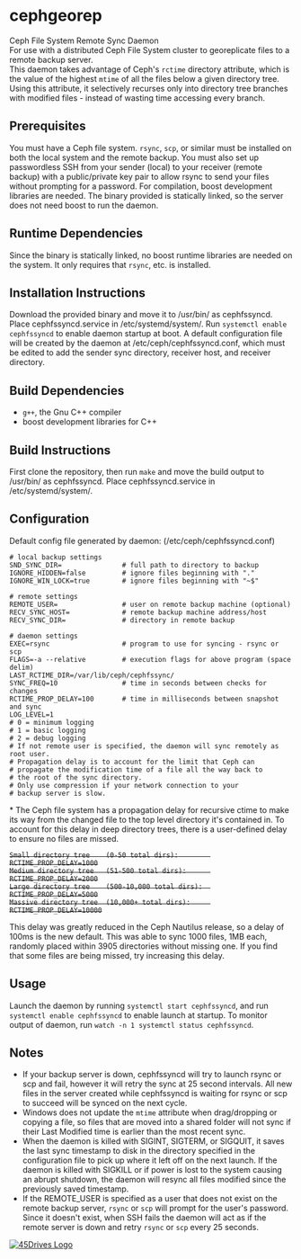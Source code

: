 # cephgeorep
Ceph File System Remote Sync Daemon  
For use with a distributed Ceph File System cluster to georeplicate files to a remote backup server.  
This daemon takes advantage of Ceph's `rctime` directory attribute, which is the value of the highest `mtime` of all the files below a given directory tree. Using this attribute, it selectively recurses only into directory tree branches with modified files - instead of wasting time accessing every branch.

## Prerequisites
You must have a Ceph file system. `rsync`, `scp`, or similar must be installed on both the local system and the remote backup. You must also set up passwordless SSH from your sender (local) to your receiver (remote backup) with a public/private key pair to allow rsync to send your files without prompting for a password. For compilation, boost development libraries are needed. The binary provided is statically linked, so the server does not need boost to run the daemon.

## Runtime Dependencies
Since the binary is statically linked, no boost runtime libraries are needed on the system. It only requires that `rsync`, etc. is installed.

## Installation Instructions
Download the provided binary and move it to /usr/bin/ as cephfssyncd. Place cephfssyncd.service in /etc/systemd/system/. Run `systemctl enable cephfssyncd` to enable daemon startup at boot. A default configuration file will be created by the daemon at /etc/ceph/cephfssyncd.conf, which must be edited to add the sender sync directory, receiver host, and receiver directory.

## Build Dependencies
* `g++`, the Gnu C++ compiler
* boost development libraries for C++

## Build Instructions
First clone the repository, then run `make` and move the build output to /usr/bin/ as cephfssyncd. Place cephfssyncd.service in /etc/systemd/system/.

## Configuration
Default config file generated by daemon: (/etc/ceph/cephfssyncd.conf)

```
# local backup settings
SND_SYNC_DIR=               # full path to directory to backup
IGNORE_HIDDEN=false         # ignore files beginning with "."
IGNORE_WIN_LOCK=true        # ignore files beginning with "~$"

# remote settings
REMOTE_USER=                # user on remote backup machine (optional)
RECV_SYNC_HOST=             # remote backup machine address/host
RECV_SYNC_DIR=              # directory in remote backup

# daemon settings
EXEC=rsync                  # program to use for syncing - rsync or scp
FLAGS=-a --relative         # execution flags for above program (space delim)
LAST_RCTIME_DIR=/var/lib/ceph/cephfssync/
SYNC_FREQ=10                # time in seconds between checks for changes
RCTIME_PROP_DELAY=100       # time in milliseconds between snapshot and sync
LOG_LEVEL=1
# 0 = minimum logging
# 1 = basic logging
# 2 = debug logging
# If not remote user is specified, the daemon will sync remotely as root user.
# Propagation delay is to account for the limit that Ceph can
# propagate the modification time of a file all the way back to
# the root of the sync directory.
# Only use compression if your network connection to your
# backup server is slow.
```

\* The Ceph file system has a propagation delay for recursive ctime to make its way from the changed file to the
top level directory it's contained in. To account for this delay in deep directory trees, there is a user-defined
delay to ensure no files are missed. 

~~`Small directory tree    (0-50 total dirs):        RCTIME_PROP_DELAY=1000`~~  
~~`Medium directory tree   (51-500 total dirs):      RCTIME_PROP_DELAY=2000`~~  
~~`Large directory tree    (500-10,000 total dirs):  RCTIME_PROP_DELAY=5000`~~  
~~`Massive directory tree  (10,000+ total dirs):     RCTIME_PROP_DELAY=10000`~~  

This delay was greatly reduced in the Ceph Nautilus release, so a delay of 100ms is the new default. This was able to sync 1000 files, 1MB each, randomly placed within 3905 directories without missing one. If you find that some files are being missed, try increasing this delay.

## Usage
Launch the daemon by running `systemctl start cephfssyncd`, and run `systemctl enable cephfssyncd` to enable launch at startup. To monitor output of daemon, run `watch -n 1 systemctl status cephfssyncd`.

## Notes
* If your backup server is down, cephfssyncd will try to launch rsync or scp and fail, however it will retry the sync at 25 second intervals. All new files in the server created while cephfssyncd is waiting for rsync or scp to succeed will be synced on the next cycle.  
* Windows does not update the `mtime` attribute when drag/dropping or copying a file, so files that are moved into a shared folder will not sync if their Last Modified time is earlier than the most recent sync. 
* When the daemon is killed with SIGINT, SIGTERM, or SIGQUIT, it saves the last sync timestamp to disk in the directory specified in the configuration file to pick up where it left off on the next launch. If the daemon is killed with SIGKILL or if power is lost to the system causing an abrupt shutdown, the daemon will resync all files modified since the previously saved timestamp.
* If the REMOTE_USER is specified as a user that does not exist on the remote backup server, `rsync` or `scp` will prompt for the user's password. Since it doesn't exist, when SSH fails the daemon will act as if the remote server is down and retry `rsync` or `scp` every 25 seconds.

[![45Drives Logo](https://www.45drives.com/img/45-drives-brand.png)](https://www.45drives.com)
